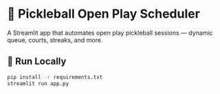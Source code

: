 # 🏓 Pickleball Open Play Scheduler

A Streamlit app that automates open play pickleball sessions — dynamic queue, courts, streaks, and more.

## 🚀 Run Locally
```bash
pip install -r requirements.txt
streamlit run app.py
